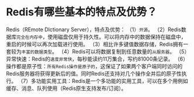 # Redis有哪些基本的特点及优势？

Redis（REmote DIctionary Server），特点及优势：
（1）`开源`。
（2）Redis数据库`完全在内存中`，使用磁盘仅用于持久性。可以将内存中的数据保持在磁盘中，重启的时候可以再次加载进行使用。
（3）相比许多键值数据存储，Redis拥有一套较为`丰富的数据类型`。
（4）Redis可以将数据复制到任意数量的`从服务器`。
（5）异常快速：Redis的`速度非常快`，每秒能读约11万集合，写约81000条记录。
（6）操作都是原子性：`所有Redis操作是原子的`，这保证了如果两个客户端同时访问的Redis服务器将获得更新后的值。同时Redis还支持对几个操作全并后的原子性执行。
（7）多功能实用工具：Redis是一个多功能的实用工具，可以在多个用例如缓存、消息、队列使用（Redis原生支持发布/订阅）。